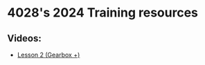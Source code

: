 # 4028's 2024 Training resources
## Videos:
  - [Lesson 2 (Gearbox +)](https://youtu.be/h6H-Amme_qI)

